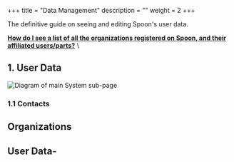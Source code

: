+++
title = "Data Management"
description = ""
weight = 2
+++
 
 The definitive guide on seeing and editing Spoon's user data. 

[__How do I see a list of all the organizations registered on Spoon, and their affiliated users/parts?__](#gothere)   \

 <!--more-->

## 1. User Data
 ![Diagram of main System sub-page](/images/AppAdmin/SystemMapping.png)
### 1.1 Contacts
## Organizations
## User Data-